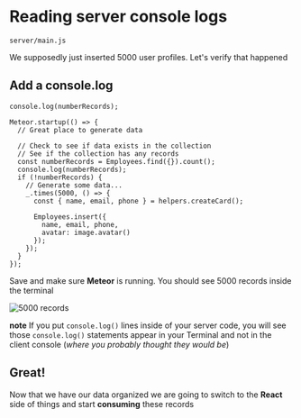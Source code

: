 # Reading server console logs

`server/main.js`

We supposedly just inserted 5000 user profiles. Let's verify that happened

## Add a console.log
`console.log(numberRecords);`

```
Meteor.startup(() => {
  // Great place to generate data

  // Check to see if data exists in the collection
  // See if the collection has any records
  const numberRecords = Employees.find({}).count();
  console.log(numberRecords);
  if (!numberRecords) {
    // Generate some data...
    _.times(5000, () => {
      const { name, email, phone } = helpers.createCard();

      Employees.insert({
        name, email, phone,
        avatar: image.avatar()
      });
    });
  }
});
```

Save and make sure **Meteor** is running. You should see 5000 records inside the terminal

![5000 records](https://i.imgur.com/qw7W58q.png)

**note** If you put `console.log()` lines inside of your server code,  you will see those `console.log()` statements appear in your Terminal and not in the client console (_where you probably thought they would be_)

## Great!
Now that we have our data organized we are going to switch to the **React** side of things and start **consuming** these records


